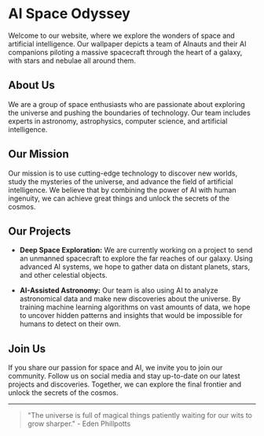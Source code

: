 <!--
Write me markdown content of website with wallpaper:

"A team of AInauts and their AI companions piloting a massive spacecraft through the heart of a galaxy, with stars and nebulae all around them."

The header of the page should not be copy of the text but rather a real content of the website which is using this wallpaper.

- Feel free to use structure like headings, bullets, numbering, blockquotes, paragraphs, horizontal lines, etc.
- You can use formatting like bold or _italic_
- You can include UTF-8 emojis
- Links should be only #hash anchors (and you can refer to the document itself)
- Do not include images
-->

<!--font:"Space Mono"-->

# AI Space Odyssey

Welcome to our website, where we explore the wonders of space and artificial intelligence. Our wallpaper depicts a team of AInauts and their AI companions piloting a massive spacecraft through the heart of a galaxy, with stars and nebulae all around them.

## About Us

We are a group of space enthusiasts who are passionate about exploring the universe and pushing the boundaries of technology. Our team includes experts in astronomy, astrophysics, computer science, and artificial intelligence.

## Our Mission

Our mission is to use cutting-edge technology to discover new worlds, study the mysteries of the universe, and advance the field of artificial intelligence. We believe that by combining the power of AI with human ingenuity, we can achieve great things and unlock the secrets of the cosmos.

## Our Projects

- **Deep Space Exploration:** We are currently working on a project to send an unmanned spacecraft to explore the far reaches of our galaxy. Using advanced AI systems, we hope to gather data on distant planets, stars, and other celestial objects.

- **AI-Assisted Astronomy:** Our team is also using AI to analyze astronomical data and make new discoveries about the universe. By training machine learning algorithms on vast amounts of data, we hope to uncover hidden patterns and insights that would be impossible for humans to detect on their own.

## Join Us

If you share our passion for space and AI, we invite you to join our community. Follow us on social media and stay up-to-date on our latest projects and discoveries. Together, we can explore the final frontier and unlock the secrets of the cosmos. 

---

> "The universe is full of magical things patiently waiting for our wits to grow sharper." - Eden Phillpotts
